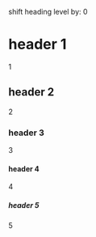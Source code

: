 shift heading level by: 0

# header 1

1

## header 2

2

### header 3

3

#### header 4

4

##### header 5

5
